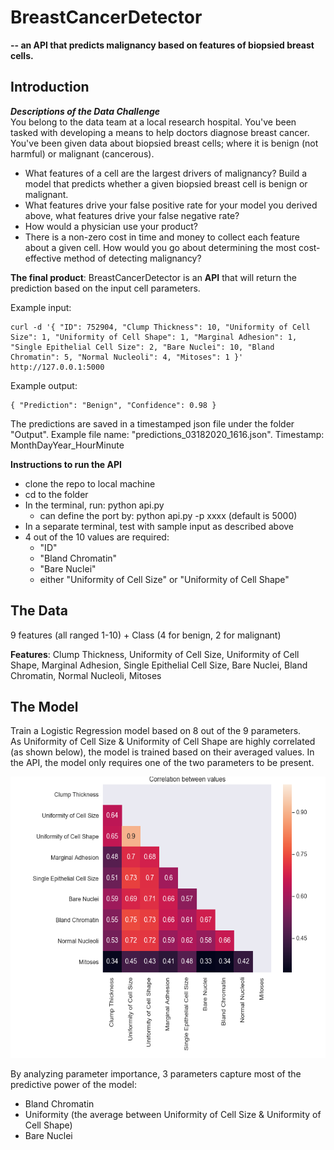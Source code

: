 # BreastCancerDetector 
**-- an API that predicts malignancy based on features of biopsied breast cells.**

## Introduction 
***Descriptions of the Data Challenge*** <br>
You belong to the data team at a local research hospital. You've been tasked with developing a means to help doctors diagnose breast cancer. You've been given data about biopsied breast cells; where it is benign (not harmful) or malignant (cancerous).

- What features of a cell are the largest drivers of malignancy? Build a model that predicts whether a given biopsied breast cell is benign or malignant.
- What features drive your false positive rate for your model you derived above, what features drive your false negative rate? 
- How would a physician use your product?
- There is a non-zero cost in time and money to collect each feature about a given cell. How would you go about determining the most cost-effective method of detecting malignancy?

**The final product**:
BreastCancerDetector is an **API** that will return the prediction based on the input cell parameters. 

Example input: 
```
curl -d '{ "ID": 752904, "Clump Thickness": 10, "Uniformity of Cell Size": 1, "Uniformity of Cell Shape": 1, "Marginal Adhesion": 1, "Single Epithelial Cell Size": 2, "Bare Nuclei": 10, "Bland Chromatin": 5, "Normal Nucleoli": 4, "Mitoses": 1 }' http://127.0.0.1:5000
```
Example output: 
```
{ "Prediction": "Benign", "Confidence": 0.98 }
```
The predictions are saved in a timestamped json file under the folder "Output". 
Example file name: "predictions_03182020_1616.json". Timestamp: MonthDayYear_HourMinute

**Instructions to run the API**
* clone the repo to local machine
* cd to the folder
* In the terminal, run: python api.py
  - can define the port by: python api.py -p xxxx (default is 5000)
* In a separate terminal, test with sample input as described above
* 4 out of the 10 values are required: 
  - "ID"
  - "Bland Chromatin"
  - "Bare Nuclei"
  - either "Uniformity of Cell Size" or "Uniformity of Cell Shape"

## The Data
9 features (all ranged 1-10) + Class (4 for benign, 2 for malignant)

**Features**: Clump Thickness, Uniformity of Cell Size, Uniformity of Cell Shape, Marginal Adhesion, Single Epithelial Cell Size, Bare Nuclei, Bland Chromatin, Normal Nucleoli, Mitoses

## The Model
Train a Logistic Regression model based on 8 out of the 9 parameters. <br> 
As Uniformity of Cell Size & Uniformity of Cell Shape are highly correlated (as shown below), the model is trained based on their averaged values. In the API, the model only requires one of the two parameters to be present. 
<p align="center">
    <img src="/Fig/Correlation.png" width="600" height="450" />
</p> 

By analyzing parameter importance, 3 parameters capture most of the predictive power of the model: 
- Bland Chromatin
- Uniformity (the average between Uniformity of Cell Size & Uniformity of Cell Shape)
- Bare Nuclei



